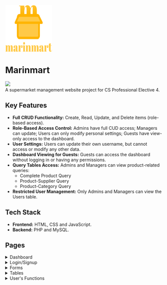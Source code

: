 <img src="/screenshots/header.png" height="150" width="150" />

# Marinmart

<img src="https://skillicons.dev/icons?i=html,css,js,php,mysql" /><br>
A supermarket management website project for CS Professional Elective 4.

## Key Features

- **Full CRUD Functionality:** Create, Read, Update, and Delete items (role-based access).
- **Role-Based Access Control:** Admins have full CUD access; Managers can update; Users can only modify personal settings; Guests have view-only access to the dashboard.
- **User Settings:** Users can update their own username, but cannot access or modify any other data.
- **Dashboard Viewing for Guests:** Guests can access the dashboard without logging in or having any permissions.
- **Query Tables Access:** Admins and Managers can view product-related queries:
  - Complete Product Query
  - Product-Supplier Query
  - Product-Category Query
- **Restricted User Management:** Only Admins and Managers can view the Users table.

## Tech Stack

- **Frontend:** HTML, CSS and JavaScript.
- **Backend:** PHP and MySQL.

## Pages

<details>
  <summary>Dashboard</summary>
  <img src="/screenshots/dashboard.png" />
</details>

<details>
  <summary>Login/Signup</summary>
  <ul>
    <li>
    Login Page
    <img src="/screenshots/login.png" />
    </li>
    <li>
    Update Form
    <img src="/screenshots/signup.png" />
    </li>
  </ul>
</details>

<details>
  <summary>Forms</summary>
  <ul>
    <li>
    Create Form
    <img src="/screenshots/add_form.png" />
    </li>
    <li>
    Update Form
    <img src="/screenshots/update_form.png" />
    </li>
  </ul>
</details>

<details>
  <summary>Tables</summary>
  <ul>
    <li>
    Product/Supplier/Category Table
    <img src="/screenshots/table.png" />
    </li>
    <li>
    Queries
    <img src="/screenshots/queries.png" />
    </li>
  </ul>
</details>

<details>
  <summary>User's Functions</summary>
  <ul>
    <li>
    User Profile
    <img src="/screenshots/user_profile.png" />
    </li>
    <li>
    User Settings
    <img src="/screenshots/user_settings.png" />
    </li>
  </ul>
</details>
